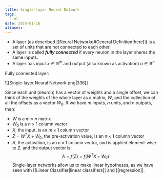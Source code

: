 ```yaml
---
title: Single-layer Neural Network
tags:
  - ml
date: 2024-01-16
aliases:
---
```

- A layer (as described [[Neural Networke#General Definition|here]]) is a set of units that are not connected to each other. 
- A layer is called ***fully connected*** if every neuron in the layer shares the same inputs.
- A layer has input $x \in \mathbb{R}^{m}$ and output (also known as activation) $a \in \mathbb{R}^{n}$.

Fully connected layer:

![[Single-layer Neural Network.png|336]]

Since each unit (neuron) has a vector of weights and a single offset, we can think of the weights of the whole layer as a matrix, $W$, and the collection of all the offsets as a vector $W_{0}$. If we have $m$ inputs, $n$ units, and $n$ outputs, then:
- $W$ is a $m\times n$ matrix
- $W_{0}$ is a $n \times 1$ column vector
- $X$, the input, is an $m \times 1$ column vector
- $Z = W^{T}X + W_{0}$, the pre-activation value, is an $n\times 1$ column vector
- $A$, the activation, is an $n\times 1$ column vector, and is applied element-wise to $Z$.
and the output vector is:
$$
A = f(Z) = f(W^{T}X+W_{0})
$$
Single-layer networks allow us to make linear hypotheses, as we have seen with [[Linear Classifier|linear classifiers]] and [[regression]].
